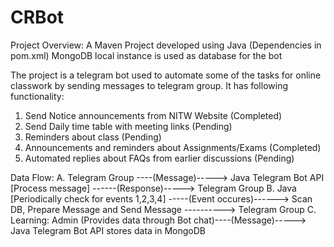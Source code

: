 # CRBot

Project Overview:
A Maven Project developed using Java (Dependencies in pom.xml)
MongoDB local instance is used as database for the bot

The project is a telegram bot used to automate some of the tasks for online classwork by sending messages to telegram group. It has following functionality:
1. Send Notice announcements from NITW Website (Completed)
2. Send Daily time table with meeting links (Pending)
3. Reminders about class (Pending)
4. Announcements and reminders about Assignments/Exams (Completed)
5. Automated replies about FAQs from earlier discussions (Pending)

Data Flow:
A. Telegram Group ----(Message)-----> Java Telegram Bot API [Process message] ------(Response)-----> Telegram Group
B. Java [Periodically check for events 1,2,3,4] -----(Event occures)------> Scan DB, Prepare Message and Send Message ----------> Telegram Group
C. Learning: Admin (Provides data through Bot chat)----(Message)-----> Java Telegram Bot API stores data in MongoDB 
